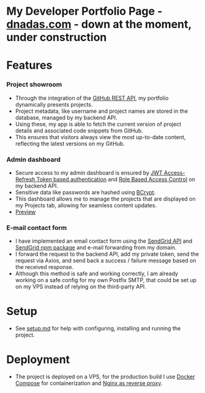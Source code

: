 # My Developer Portfolio Page - [dnadas.com](https://dnadas.com) - down at the moment, under construction
# Features

### Project showroom 
- Through the integration of the [GitHub REST API](https://docs.github.com/en/rest?apiVersion=2022-11-28), my portfolio dynamically presents projects.
- Project metadata, like username and project names are stored in the database, managed by my backend API.
- Using these, my app is able to fetch the current version of project details and associated code snippets from GitHub.
- This ensures that visitors always view the most up-to-date content, reflecting the latest versions on my GitHub.

### Admin dashboard
- Secure access to my admin dashboard is ensured by [JWT Access-Refresh Token based authentication](https://auth0.com/blog/refresh-tokens-what-are-they-and-when-to-use-them/) and [Role Based Access Control](https://auth0.com/docs/manage-users/access-control/rbac) on my backend API.
- Sensitive data like passwords are hashed using [BCrypt](https://www.npmjs.com/package/bcrypt).
- This dashboard allows me to manage the projects that are displayed on my Projects tab, allowing for seamless content updates.
- [Preview](https://github.com/DNadas98/project_showroom/tree/main/img)

### E-mail contact form
- I have implemented an email contact form using the [SendGrid API](https://sendgrid.com/) and [SendGrid npm package](https://www.npmjs.com/package/@sendgrid/mail) and e-mail forwarding from my domain.
- I forward the request to the backend API, add my private token, send the request via Axios, and send back a success / failure message based on the received response.
- Although this method is safe and working correctly, I am already working on a safe config for my own Postfix SMTP, that could be set up on my VPS instead of relying on the third-party API.

# Setup
- See [setup.md](https://github.com/DNadas98/project_showroom/blob/main/setup.md) for help with configuring, installing and running the project.


# Deployment
- The project is deployed on a VPS, for the production build I use [Docker Compose](https://docs.docker.com/compose/) for containerization and [Nginx as reverse proxy](https://docs.nginx.com/nginx/admin-guide/web-server/reverse-proxy/).
